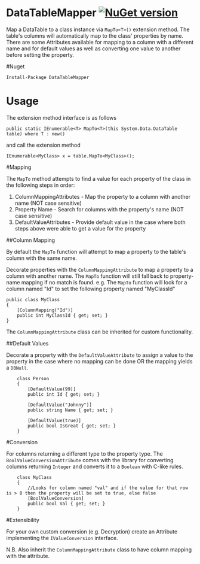 # DataTableMapper [![NuGet version](https://badge.fury.io/nu/DataTableMapper.svg)](https://badge.fury.io/nu/DataTableMapper)

Map a DataTable to a class instance via `MapTo<T>()` extension method. The table's columns will automatically map to the class' properties by name. There are some Attributes available for mapping to a column with a different name and for default values as well as converting one value to another before setting the property. 

#Nuget

	Install-Package DataTableMapper

# Usage

The extension method interface is as follows

	public static IEnumerable<T> MapTo<T>(this System.Data.DataTable table) where T : new()


and call the extension method

	IEnumerable<MyClass> x = table.MapTo<MyClass>();
	
#Mapping

The `MapTo` method attempts to find a value for each property of the class in the following steps in order:

1. ColumnMappingAttributes - Map the property to a column with another name (NOT case sensitive)
2. Property Name - Search for columns with the property's name (NOT case sensitive)
3. DefaultValueAttributes - Provide default value in the case where both steps above were able to get a value for the property

##Column Mapping

By default the `MapTo` function will attempt to map a property to the table's column with the same name.

Decorate properties with the `ColumnMappingAttribute` to map a property to a column with another name. The `MapTo` function will still fall back to property-name mapping if no match is found. e.g. The `MapTo` function will look for a column named "Id" to set the following property named "MyClassId"

	public class MyClass
	{
		[ColumnMapping("Id")]
		public int MyClassId { get; set; }
	}	
	
The `ColumnMappingAttribute` class can be inherited for custom functionality.
		
##Default Values

Decorate a property with the `DefaultValueAttribute` to assign a value to the property in the case where no mapping can be done OR the mapping yields a `DBNull`.	

		class Person
        {
            [DefaultValue(99)]
            public int Id { get; set; }

            [DefaultValue("Johnny")]
            public string Name { get; set; }

            [DefaultValue(true)]
            public bool IsGreat { get; set; }
        }

#Conversion

For columns returning a different type to the property type. The `BoolValueConversionAttribute` comes with the library for converting columns returning `Integer` and converts it to a `Boolean` with C-like rules.

		class MyClass
        {
            //Looks for column named "val" and if the value for that row is > 0 then the property will be set to true, else false
            [BoolValueConversion]
            public bool Val { get; set; } 
        }

#Extensibility

For your own custom conversion (e.g. Decryption) create an Attribute implementing the `IValueConversion` interface. 

N.B. Also inherit the `ColumnMappingAttribute` class to have column mapping with the attribute.


